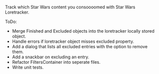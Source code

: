 Track which Star Wars content you consoooomed with Star Wars Loretracker.

ToDo:

- Merge Finished and Excluded objects into the loretracker locally stored object.
- Handle errors if loretracker object misses excluded property.
- Add a dialog that lists all excluded entries with the option to remove them.
- Add a snackbar on excluding an entry.
- Refactor FiltersContainer into seperate files.
- Write unit tests.
